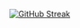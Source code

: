 [![GitHub Streak](https://streak-stats.demolab.com?user=wisecrepin4&theme=dark)](https://git.io/streak-stats)
